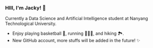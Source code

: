 ### HIII, I'm Jacky! 👋

Currently a Data Science and Artificial Intelligence student at Nanyang Technological University.

- Enjoy playing basketball 🏀, running 🏃🏻‍♂️, and hiking 🏞.
- New GitHub account, more stuffs will be added in the future! ✨

<!--
**jackyy823/jackyy823** is a ✨ _special_ ✨ repository because its `README.md` (this file) appears on your GitHub profile.

Here are some ideas to get you started:

- 🔭 I’m currently working on ...
- 🌱 I’m currently learning ...
- 👯 I’m looking to collaborate on ...
- 🤔 I’m looking for help with ...
- 💬 Ask me about ...
- 📫 How to reach me: ...
- 😄 Pronouns: ...
- ⚡ Fun fact: ...
-->
